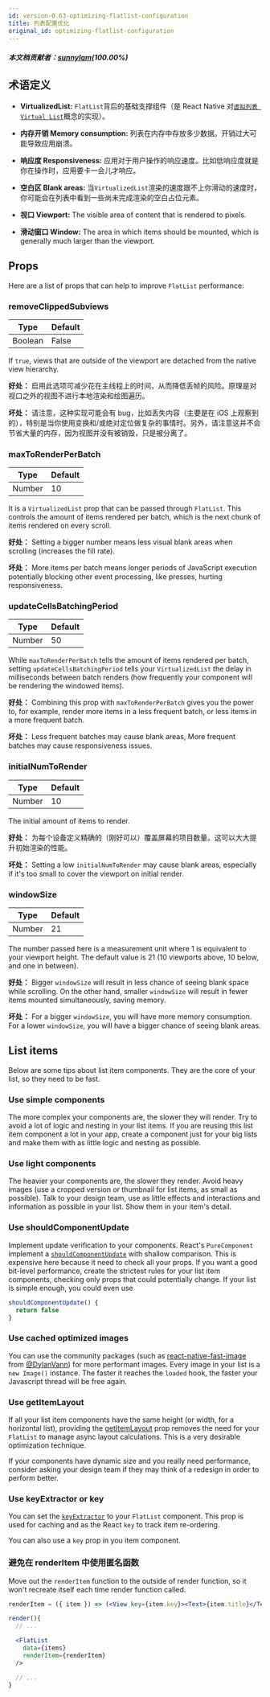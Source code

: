 ```yaml
---
id: version-0.63-optimizing-flatlist-configuration
title: 列表配置优化
original_id: optimizing-flatlist-configuration
---
```


##### 本文档贡献者：[sunnylqm](https://github.com/search?q=sunnylqm%40qq.com+in%3Aemail&type=Users)(100.00%)

## 术语定义

- **VirtualizedList:** `FlatList`背后的基础支撑组件（是 React Native 对[`虚拟列表 Virtual List`](https://bvaughn.github.io/react-virtualized/#/components/List)概念的实现）。

- **内存开销 Memory consumption:** 列表在内存中存放多少数据。开销过大可能导致应用崩溃。

- **响应度 Responsiveness:** 应用对于用户操作的响应速度。比如低响应度就是你在操作时，应用要卡一会儿才响应。

- **空白区 Blank areas:** 当`VirtualizedList`渲染的速度跟不上你滑动的速度时，你可能会在列表中看到一些尚未完成渲染的空白占位元素。

- **视口 Viewport:** The visible area of content that is rendered to pixels.

- **滑动窗口 Window:** The area in which items should be mounted, which is generally much larger than the viewport.

## Props

Here are a list of props that can help to improve `FlatList` performance:

### removeClippedSubviews

| Type    | Default |
| ------- | ------- |
| Boolean | False   |

If `true`, views that are outside of the viewport are detached from the native view hierarchy.

**好处：** 启用此选项可减少花在主线程上的时间，从而降低丢帧的风险。原理是对视口之外的视图不进行本地渲染和绘图遍历。

**坏处：** 请注意，这种实现可能会有 bug，比如丢失内容（主要是在 iOS 上观察到的），特别是当你使用变换和/或绝对定位做复杂的事情时。另外，请注意这并不会节省大量的内存，因为视图并没有被销毁，只是被分离了。

### maxToRenderPerBatch

| Type   | Default |
| ------ | ------- |
| Number | 10      |

It is a `VirtualizedList` prop that can be passed through `FlatList`. This controls the amount of items rendered per batch, which is the next chunk of items rendered on every scroll.

**好处：** Setting a bigger number means less visual blank areas when scrolling (increases the fill rate).

**坏处：** More items per batch means longer periods of JavaScript execution potentially blocking other event processing, like presses, hurting responsiveness.

### updateCellsBatchingPeriod

| Type   | Default |
| ------ | ------- |
| Number | 50      |

While `maxToRenderPerBatch` tells the amount of items rendered per batch, setting `updateCellsBatchingPeriod` tells your `VirtualizedList` the delay in milliseconds between batch renders (how frequently your component will be rendering the windowed items).

**好处：** Combining this prop with `maxToRenderPerBatch` gives you the power to, for example, render more items in a less frequent batch, or less items in a more frequent batch.

**坏处：** Less frequent batches may cause blank areas, More frequent batches may cause responsiveness issues.

### initialNumToRender

| Type   | Default |
| ------ | ------- |
| Number | 10      |

The initial amount of items to render.

**好处：** 为每个设备定义精确的（刚好可以）覆盖屏幕的项目数量。这可以大大提升初始渲染的性能。

**坏处：** Setting a low `initialNumToRender` may cause blank areas, especially if it's too small to cover the viewport on initial render.

### windowSize

| Type   | Default |
| ------ | ------- |
| Number | 21      |

The number passed here is a measurement unit where 1 is equivalent to your viewport height. The default value is 21 (10 viewports above, 10 below, and one in between).

**好处：** Bigger `windowSize` will result in less chance of seeing blank space while scrolling. On the other hand, smaller `windowSize` will result in fewer items mounted simultaneously, saving memory.

**坏处：** For a bigger `windowSize`, you will have more memory consumption. For a lower `windowSize`, you will have a bigger chance of seeing blank areas.

## List items

Below are some tips about list item components. They are the core of your list, so they need to be fast.

### Use simple components

The more complex your components are, the slower they will render. Try to avoid a lot of logic and nesting in your list items. If you are reusing this list item component a lot in your app, create a component just for your big lists and make them with as little logic and nesting as possible.

### Use light components

The heavier your components are, the slower they render. Avoid heavy images (use a cropped version or thumbnail for list items, as small as possible). Talk to your design team, use as little effects and interactions and information as possible in your list. Show them in your item's detail.

### Use shouldComponentUpdate

Implement update verification to your components. React's `PureComponent` implement a [`shouldComponentUpdate`](https://zh-hans.reactjs.org/docs/react-component.html#shouldcomponentupdate) with shallow comparison. This is expensive here because it need to check all your props. If you want a good bit-level performance, create the strictest rules for your list item components, checking only props that could potentially change. If your list is simple enough, you could even use

```jsx
shouldComponentUpdate() {
  return false
}
```

### Use cached optimized images

You can use the community packages (such as [react-native-fast-image](https://github.com/DylanVann/react-native-fast-image) from [@DylanVann](https://github.com/DylanVann)) for more performant images. Every image in your list is a `new Image()` instance. The faster it reaches the `loaded` hook, the faster your Javascript thread will be free again.

### Use getItemLayout

If all your list item components have the same height (or width, for a horizontal list), providing the [getItemLayout](flatlist#getitemlayout) prop removes the need for your `FlatList` to manage async layout calculations. This is a very desirable optimization technique.

If your components have dynamic size and you really need performance, consider asking your design team if they may think of a redesign in order to perform better.

### Use keyExtractor or key

You can set the [`keyExtractor`](flatlist#keyextractor) to your `FlatList` component. This prop is used for caching and as the React `key` to track item re-ordering.

You can also use a `key` prop in you item component.

### 避免在 renderItem 中使用匿名函数

Move out the `renderItem` function to the outside of render function, so it won't recreate itself each time render function called.

```jsx
renderItem = ({ item }) => (<View key={item.key}><Text>{item.title}</Text></View>);

render(){
  // ...

  <FlatList
    data={items}
    renderItem={renderItem}
  />

  // ...
}
```
